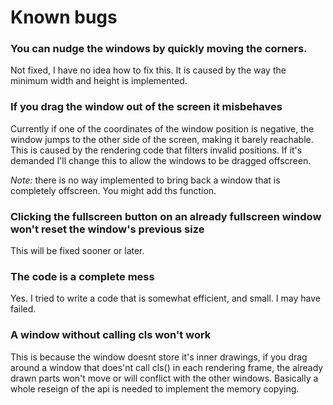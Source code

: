 # Known bugs

### You can nudge the windows by quickly moving the corners.
  Not fixed, I have no idea how to fix this.
  It is caused by the way the minimum width and height is implemented.

### If you drag the window out of the screen it misbehaves
  Currently if one of the coordinates of the window position is negative, the window jumps to the other side of the screen, making it barely reachable.
  This is caused by the rendering code that filters invalid positions. If it's demanded I'll change this to allow the windows to be dragged offscreen.

  *Note:* there is no way implemented to bring back a window that is completely offscreen. You might add ths function.

### Clicking the fullscreen button on an already fullscreen window won't reset the window's previous size
  This will be fixed sooner or later.

### The code is a complete mess
   Yes. I tried to write a code that is somewhat efficient, and small. I may have failed.

### A window without calling cls won't work
  This is because the window doesnt store it's inner drawings, if you drag around a window that does'nt call cls() in each rendering frame, the already drawn parts won't move or will conflict with the other windows. Basically a whole reseign of the api is needed to implement the memory copying.